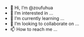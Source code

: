 - 👋 Hi, I’m @zoufuhua
- 👀 I’m interested in ...
- 🌱 I’m currently learning ...
- 💞️ I’m looking to collaborate on ...
- 📫 How to reach me ...

<!---
zoufuhua/zoufuhua is a ✨ special ✨ repository because its `README.md` (this file) appears on your GitHub profile.
You can click the Preview link to take a look at your changes.
--->
